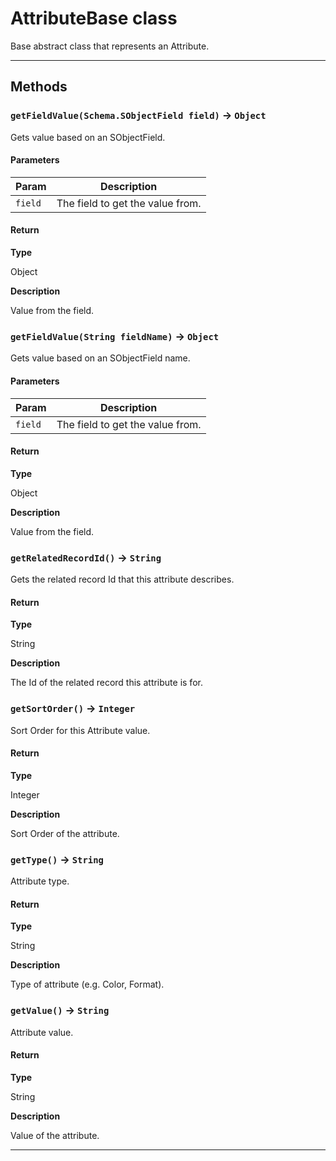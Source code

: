 # AttributeBase class

Base abstract class that represents an Attribute.

---
## Methods
### `getFieldValue(Schema.SObjectField field)` → `Object`

Gets value based on an SObjectField.

#### Parameters
|Param|Description|
|-----|-----------|
|`field` |  The field to get the value from. |

#### Return

**Type**

Object

**Description**

Value from the field.

### `getFieldValue(String fieldName)` → `Object`

Gets value based on an SObjectField name.

#### Parameters
|Param|Description|
|-----|-----------|
|`field` |  The field to get the value from. |

#### Return

**Type**

Object

**Description**

Value from the field.

### `getRelatedRecordId()` → `String`

Gets the related record Id that this attribute describes.

#### Return

**Type**

String

**Description**

The Id of the related record this attribute is for.

### `getSortOrder()` → `Integer`

Sort Order for this Attribute value.

#### Return

**Type**

Integer

**Description**

Sort Order of the attribute.

### `getType()` → `String`

Attribute type.

#### Return

**Type**

String

**Description**

Type of attribute (e.g. Color, Format).

### `getValue()` → `String`

Attribute value.

#### Return

**Type**

String

**Description**

Value of the attribute.

---
